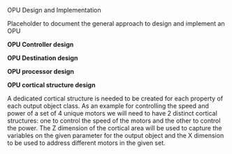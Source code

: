 

OPU Design and Implementation

Placeholder to document the general approach to design and implement an OPU




**OPU Controller design**


**OPU Destination design**


**OPU processor design**



**OPU cortical structure design**

A dedicated cortical structure is needed to be created for each property of each output object class. As an example for controlling the speed and power of a set of 4 unique motors we will need to have 2 distinct cortical structures: one to control the speed of the motors and the other to control the power. The Z dimension of the cortical area will be used to capture the variables on the given parameter for the output object and the X dimension to be used to address different motors in the given set.





